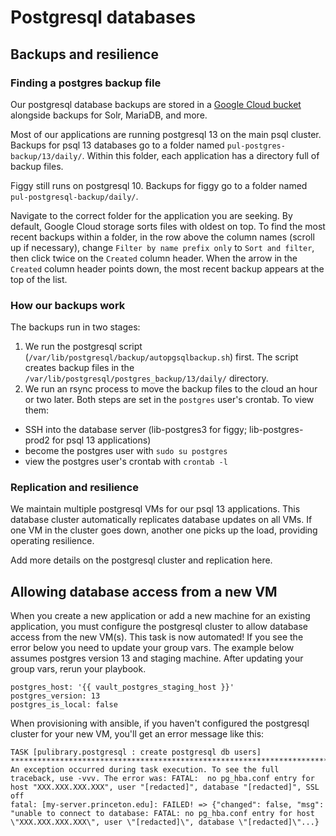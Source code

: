 # Postgresql databases

## Backups and resilience

### Finding a postgres backup file

Our postgresql database backups are stored in a [Google Cloud bucket](https://console.cloud.google.com/storage/browser?project=pul-gcdc&prefix=&forceOnObjectsSortingFiltering=false&pli=1&forceOnBucketsSortingFiltering=true) alongside backups for Solr, MariaDB, and more.

Most of our applications are running postgresql 13 on the main psql cluster. Backups for psql 13 databases go to a folder named `pul-postgres-backup/13/daily/`. Within this folder, each application has a directory full of backup files.

Figgy still runs on postgresql 10. Backups for figgy go to a folder named `pul-postgresql-backup/daily/`.

Navigate to the correct folder for the application you are seeking. By default, Google Cloud storage sorts files with oldest on top. To find the most recent backups within a folder, in the row above the column names (scroll up if necessary), change `Filter by name prefix only` to `Sort and filter`, then click twice on the `Created` column header. When the arrow in the `Created` column header points down, the most recent backup appears at the top of the list.

### How our backups work

The backups run in two stages:
1. We run the postgresql script (`/var/lib/postgresql/backup/autopgsqlbackup.sh`) first. The script creates backup files in the `/var/lib/postgresql/postgres_backup/13/daily/` directory.
2. We run an rsync process to move the backup files to the cloud an hour or two later.
Both steps are set in the `postgres` user's crontab. To view them:
- SSH into the database server (lib-postgres3 for figgy; lib-postgres-prod2 for psql 13 applications)
- become the postgres user with `sudo su postgres`
- view the postgres user's crontab with `crontab -l`

### Replication and resilience

We maintain multiple postgresql VMs for our psql 13 applications. This database cluster automatically replicates database updates on all VMs. If one VM in the cluster goes down, another one picks up the load, providing operating resilience.

Add more details on the postgresql cluster and replication here.

## Allowing database access from a new VM

When you create a new application or add a new machine for an existing application, you must configure the postgresql cluster to allow database access from the new VM(s). This task is now automated! If you see the error below you need to update your group vars. The example below assumes postgres version 13 and staging machine. After updating your group vars, rerun your playbook.
```
postgres_host: '{{ vault_postgres_staging_host }}'
postgres_version: 13
postgres_is_local: false
```

When provisioning with ansible, if you haven't configured the postgresql cluster for your new VM, you'll get an error message like this:
```
TASK [pulibrary.postgresql : create postgresql db users] ***************************************************************************************************************************
An exception occurred during task execution. To see the full traceback, use -vvv. The error was: FATAL:  no pg_hba.conf entry for host "XXX.XXX.XXX.XXX", user "[redacted]", database "[redacted]", SSL off
fatal: [my-server.princeton.edu]: FAILED! => {"changed": false, "msg": "unable to connect to database: FATAL: no pg_hba.conf entry for host \"XXX.XXX.XXX.XXX\", user \"[redacted]\", database \"[redacted]\"...}
```
